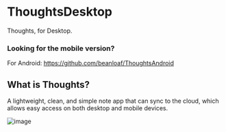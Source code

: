 # ThoughtsDesktop
Thoughts, for Desktop.


### Looking for the mobile version?
For Android: https://github.com/beanloaf/ThoughtsAndroid


## What is Thoughts?
A lightweight, clean, and simple note app that can sync to the cloud, which allows easy access on both desktop and mobile devices. 


![image](https://github.com/beanloaf/ThoughtsDesktop/assets/103211131/418913b7-cbb8-40e2-bcc3-48694f3d2ecc)


